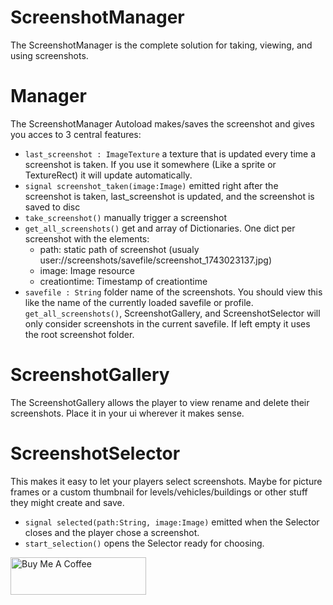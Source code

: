 # ScreenshotManager
The ScreenshotManager is the complete solution for taking, viewing, and using screenshots.

# Manager
The ScreenshotManager Autoload makes/saves the screenshot and gives you acces to 3 central features:  
- `last_screenshot : ImageTexture` a texture that is updated every time a screenshot is taken. If you use it somewhere (Like a sprite or TextureRect) it will update automatically.
- `signal screenshot_taken(image:Image)` emitted right after the screenshot is taken, last_screenshot is updated, and the screenshot is saved to disc
- `take_screenshot()` manually trigger a screenshot
- `get_all_screenshots()` get and array of Dictionaries. One dict per screenshot with the  elements: 
  - path: static path of screenshot (usualy user://screenshots/savefile/screenshot_1743023137.jpg)
  - image: Image resource
  - creationtime: Timestamp of creationtime
- `savefile : String` folder name of the screenshots. You should view this like the name of the currently loaded savefile or profile. `get_all_screenshots()`, ScreenshotGallery, and ScreenshotSelector will only consider screenshots in the current savefile. If left empty it uses the root screenshot folder.

# ScreenshotGallery
The ScreenshotGallery allows the player to view rename and delete their screenshots. Place it in your ui wherever it makes sense.

# ScreenshotSelector
This makes it easy to let your players select screenshots. Maybe for picture frames or a custom thumbnail for levels/vehicles/buildings or other stuff they might create and save.
- `signal selected(path:String, image:Image)` emitted when the Selector closes and the player chose a screenshot.
- `start_selection()` opens the Selector ready for choosing.

<a href="https://www.buymeacoffee.com/ASecondGuy" target="_blank"><img src="https://cdn.buymeacoffee.com/buttons/v2/default-yellow.png" alt="Buy Me A Coffee" style="height: 60px !important;width: 217px !important;" ></a>